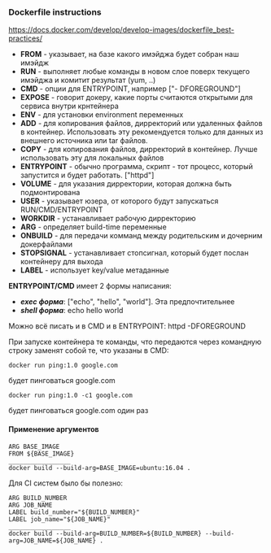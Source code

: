 ### Dockerfile instructions
https://docs.docker.com/develop/develop-images/dockerfile_best-practices/

- ****FROM**** - указывает, на базе какого имэйджа будет собран наш имэйдж
- ****RUN**** - выполняет любые команды в новом слое поверх текущего имэйджа и комитит результат (yum, ..)
- ****CMD**** - опции для ENTRYPOINT, например ["- DFOREGROUND"]
- ****EXPOSE**** - говорит докеру, какие порты считаются открытыми для сервиса внутри крнтейнера
- ****ENV**** - для установки environment переменных
- ****ADD**** - для копирования файлов, дирректорий или удаленных файлов в контейнер. Использовать эту рекомендуется только для данных из внешнего источника или tar файлов.
- ****COPY**** - для копирования файлов, дирректорий в контейнер. Лучше использовать эту для локальных файлов
- ****ENTRYPOINT**** - обычно программа, скрипт - тот процесс, который запустится и будет работать. ["httpd"]
- ****VOLUME**** - для указания дирректории, которая должна быть подмонтирована
- ****USER**** - указывает юзера, от которого будут запускаться RUN/CMD/ENTRYPOINT
- ****WORKDIR**** - устанавливает рабочую дирректорию
- ****ARG**** - определяет build-time переменные
- ****ONBUILD**** - для передачи комманд между родительским и дочерним докерфайлами
- ****STOPSIGNAL**** - устанавливает стопсигнал, который будет послан контейнеру для выхода
- ****LABEL**** - использует key/value метаданные

****ENTRYPOINT/CMD**** имеет 2 формы написания:
- ***exec форма***: ["echo", "hello", "world"]. Эта предпочтительнее
- ***shell форма***: echo hello world

Можно всё писать и в CMD и в ENTRYPOINT: httpd -DFOREGROUND

При запуске контейнера те команды, что передаются через командную строку заменят собой те, что указаны в CMD:
```
docker run ping:1.0 google.com 
```
будет пинговаться google.com 
```
docker run ping:1.0 -с1 google.com 
```
будет пинговаться google.com один раз

#### Применение аргументов
```
ARG BASE_IMAGE
FROM ${BASE_IMAGE}
_________________
docker build --build-arg=BASE_IMAGE=ubuntu:16.04 .
```
Для CI систем было бы полезно:
```
ARG BUILD_NUMBER
ARG JOB_NAME
LABEL build_number="${BUILD_NUMBER}"
LABEL job_name="${JOB_NAME}"
_________________
docker build --build-arg=BUILD_NUMBER=${BUILD_NUMBER} --build-arg=JOB_NAME=${JOB_NAME} .
```

